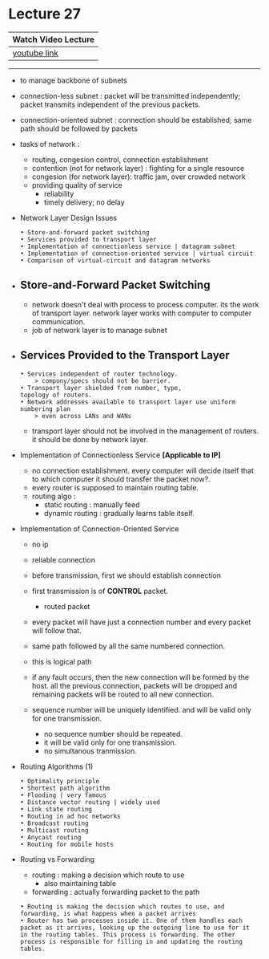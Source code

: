 # Lecture 27

|Watch Video Lecture|
|---|
|[youtube link](https://youtu.be/d9252BrQZus)|

---

- to manage backbone of subnets
- connection-less subnet : packet will be transmitted independently; packet transmits independent of the previous packets.
- connection-oriented subnet : connection should be established; same path should be followed by packets
- tasks of network : 
	- routing, congesion control, connection establishment
	- contention (not for network layer) : fighting for a single resource
	- congesion (for network layer): traffic jam, over crowded network
	- providing quality of service
		- reliability
		- timely delivery; no delay
	
- Network Layer Design Issues
	```
	• Store-and-forward packet switching
	• Services provided to transport layer
	• Implementation of connectionless service | datagram subnet
	• Implementation of connection-oriented service | virtual circuit
	• Comparison of virtual-circuit and datagram networks	
	```

- ## Store-and-Forward Packet Switching

	- network doesn't deal with process to process computer. its the work of transport layer. network layer works with computer to computer communication.
	- job of network layer is to manage subnet

- ## Services Provided to the Transport Layer
	```
	• Services independent of router technology.
		> compony/specs should not be barrier.
	• Transport layer shielded from number, type,
	topology of routers.
	• Network addresses available to transport layer use uniform numbering plan 
		> even across LANs and WANs
	```
	- transport layer should not be involved in the management of routers. it should be done by network layer.

- Implementation of Connectionless Service **[Applicable to IP]**

	- no connection establishment. every computer will decide itself that to which computer it should transfer the packet now?.
	- every router is supposed to maintain routing table.
	- routing algo : 
		- static routing : manually feed
		- dynamic routing : gradually learns table itself.
	
- Implementation of Connection-Oriented Service
	- no ip
	- reliable connection
	- before transmission, first we should establish connection
	- first transmission is of **CONTROL** packet.
		- routed packet
	- every packet will have just a connection number and every packet will follow that.
	- same path followed by all the same numbered connection.
	- this is logical path
	- if any fault occurs, then the new connection will be formed by  the host. all the previous connection, packets will be dropped and remaining packets will be routed to all new connection.

	- sequence  number will be uniquely identified. and  will be valid only for one transmission. 
		- no sequence number should be repeated.
		- it will be valid only for one  transmission.
		- no simultanous tranmission.
		
- Routing Algorithms (1)
	```
	• Optimality principle
	• Shortest path algorithm
	• Flooding | very famous
	• Distance vector routing | widely used
	• Link state routing
	• Routing in ad hoc networks
	• Broadcast routing
	• Multicast routing
	• Anycast routing
	• Routing for mobile hosts
	```

- Routing vs Forwarding
	- routing : making a decision which route to use
		- also maintaining table
	- forwarding : actually forwarding packet to the path

	```
	• Routing is making the decision which routes to use, and forwarding, is what happens when a packet arrives
	• Router has two processes inside it. One of them handles each packet as it arrives, looking up the outgoing line to use for it
	in the routing tables. This process is forwarding. The other process is responsible for filling in and updating the routing tables.
	```
